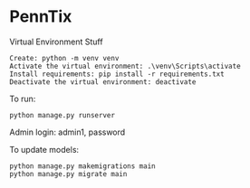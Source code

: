# PennTix
Virtual Environment Stuff
```
Create: python -m venv venv
Activate the virtual environment: .\venv\Scripts\activate
Install requirements: pip install -r requirements.txt
Deactivate the virtual environment: deactivate
```

To run: 
```
python manage.py runserver
```

Admin login: admin1, password

To update models:
```
python manage.py makemigrations main
python manage.py migrate main
```
